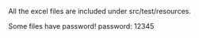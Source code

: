All the excel files are included under src/test/resources.

Some files have password! password:   12345
